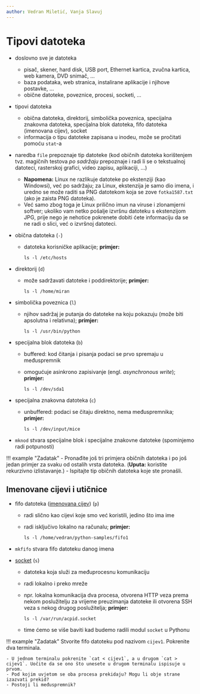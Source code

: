 ```yaml
---
author: Vedran Miletić, Vanja Slavuj
---
```


# Tipovi datoteka

- doslovno sve je datoteka

    - pisač, skener, hard disk, USB port, Ethernet kartica, zvučna kartica, web kamera, DVD snimač, ...
    - baza podataka, web stranica, instalirane aplikacije i njihove postavke, ...
    - obične datoteke, poveznice, procesi, socketi, ...

- tipovi datoteka

    - obična datoteka, direktorij, simbolička poveznica, specijalna znakovna datoteka, specijalna blok datoteka, fifo datoteka (imenovana cijev), socket
    - informacija o tipu datoteke zapisana u inodeu, može se pročitati pomoću `stat`-a

- naredba `file` prepoznaje tip datoteke (kod običnih datoteka korištenjem tvz. magičnih testova *po sadržaju* prepoznaje i radi li se o tekstualnoj datoteci, rasterskoj grafici, video zapisu, aplikaciji, ...)

    - **Napomena:** Linux ne razlikuje datoteke po ekstenziji (kao Windowsi), već po sadržaju; za Linux, ekstenzija je samo dio imena, i uredno se može raditi sa PNG datotekom koja se zove `fotka1587.txt` (ako je zaista PNG datoteka).
    - Već samo zbog toga je Linux prilično imun na viruse i zlonamjerni softver; ukoliko vam netko pošalje izvršnu datoteku s ekstenzijom JPG, prije nego je nehotice pokrenete dobiti ćete informaciju da se ne radi o slici, već o izvršnoj datoteci.

- obična datoteka (`-`)

    - datoteka korisničke aplikacije; **primjer:**

        ``` shell
        ls -l /etc/hosts
        ```

- direktorij (`d`)

    - može sadržavati datoteke i poddirektorije; **primjer:**

        ``` shell
        ls -l /home/miran
        ```

- simbolička poveznica (`l`)

    - njihov sadržaj je putanja do datoteke na koju pokazuju (može biti apsolutna i relativna); **primjer:**

        ``` shell
        ls -l /usr/bin/python
        ```

- specijalna blok datoteka (`b`)

    - buffered: kod čitanja i pisanja podaci se prvo spremaju u međuspremnik
    - omogućuje asinkrono zapisivanje (engl. *asynchronous write*); **primjer:**

        ``` shell
        ls -l /dev/sda1
        ```

- specijalna znakovna datoteka (`c`)

    - unbuffered: podaci se čitaju direktno, nema međuspremnika; **primjer:**

        ``` shell
        ls -l /dev/input/mice
        ```

- `mknod` stvara specijalne blok i specijalne znakovne datoteke (spominjemo radi potpunosti)

!!! example "Zadatak"
    - Pronađite još tri primjera običnih datoteka i po još jedan primjer za svaku od ostalih vrsta datoteka. (**Uputa:** koristite rekurzivno izlistavanje.)
    - Ispitajte tip običnih datoteka koje ste pronašli.

## Imenovane cijevi i utičnice

- fifo datoteka ([imenovana cijev](https://en.wikipedia.org/wiki/Named_pipe)) (`p`)

    - radi slično kao cijevi koje smo već koristili, jedino što ima ime
    - radi isključivo lokalno na računalu; **primjer:**

        ``` shell
        ls -l /home/vedran/python-samples/fifo1
        ```

- `mkfifo` stvara fifo datoteku danog imena
- [socket](https://en.wikipedia.org/wiki/Unix_domain_socket) (`s`)

    - datoteka koja služi za međuprocesnu komunikaciju
    - radi lokalno i preko mreže
    - npr. lokalna komunikacija dva procesa, otvorena HTTP veza prema nekom poslužitelju za vrijeme preuzimanja datoteke ili otvorena SSH veza s nekog drugog poslužitelja; **primjer:**

        ``` shell
        ls -l /var/run/acpid.socket
        ```

    - time ćemo se više baviti kad budemo radili modul `socket` u Pythonu

!!! example "Zadatak"
    Stvorite fifo datoteku pod nazivom `cijev1`. Pokrenite dva terminala.

    - U jednom terminalu pokrenite `cat < cijev1`, a u drugom `cat > cijev1`. Uočite da se ono što unesete u drugom terminalu ispisuje u prvom.
    - Pod kojim uvjetom se oba procesa prekidaju? Mogu li obje strane izazvati prekid?
    - Postoji li međuspremnik?
